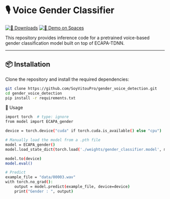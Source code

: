 # 🎙️ Voice Gender Classifier

[![🔄 Downloads](https://img.shields.io/badge/dynamic/json?url=https%3A%2F%2Fhuggingface.co%2Fapi%2Fmodels%2FJaesungHuh%2Fvoice-gender-classifier%3Fexpand%255B%255D%3Ddownloads%26expand%255B%255D%3DdownloadsAllTime&query=%24.downloadsAllTime&label=🤖%20Downloads)](https://huggingface.co/JaesungHuh/voice-gender-classifier)
[![🚀 Demo on Spaces](https://img.shields.io/badge/%F0%9F%A4%97%20Spaces-Demo-blue)](https://huggingface.co/spaces/JaesungHuh/voice-gender-classifier)

This repository provides inference code for a pretrained voice-based gender classification model built on top of ECAPA-TDNN.

---

## 📦 Installation

Clone the repository and install the required dependencies:

```bash
git clone https://github.com/SoyVitouPro/gender_voice_detection.git
cd gender_voice_detection
pip install -r requirements.txt
```

🧠 Usage

```bash
import torch  # type: ignore
from model import ECAPA_gender

device = torch.device("cuda" if torch.cuda.is_available() else "cpu")

# Manually load the model from a .pth file
model = ECAPA_gender()
model.load_state_dict(torch.load('./weights/gender_classifier.model', map_location=device))

model.to(device)
model.eval()

# Predict
example_file = "data/00003.wav"
with torch.no_grad():
    output = model.predict(example_file, device=device)
    print("Gender : ", output)


```
